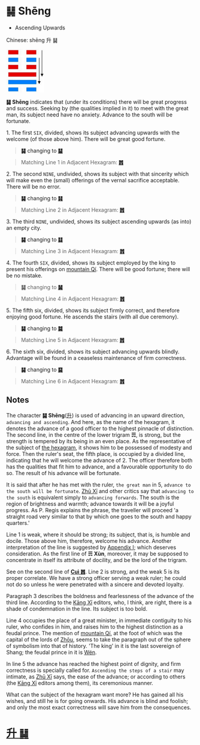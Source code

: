 # ䷭ Shēng

* Ascending Upwards

Chinese: shēng 升 ䷭

<a id="p-159"/>

<img src="../shapes/46.10.png" width="101" alt="升">

**䷭ Shēng** indicates that (under its conditions) there will be great progress and success. Seeking by (the qualities implied in it) to meet with the great man, its subject need have no anxiety. Advance to the south will be fortunate.

1.<a id="46.1"/> The first `SIX`, divided, shows its subject advancing upwards with the welcome (of those above him). There will be great good fortune.

> **䷭** changing to [**䷊**](e6b3b0tai.md)

> Matching Line 1 in Adjacent Hexagram: [**䷬**](e89083cui.md#45.1)

<a id="p-160"/>

2.<a id="46.2"/> The second `NINE`, undivided, shows its subject with that sincerity which will make even the (small) offerings of the vernal sacrifice acceptable. There will be no error.

> **䷭** changing to [**䷎**](e8b0a6qian.md)

> Matching Line 2 in Adjacent Hexagram: [**䷬**](e89083cui.md#45.2)

3.<a id="46.3"/> The third `NINE`, undivided, shows its subject ascending upwards (as into) an empty city.

> **䷭** changing to [**䷆**](e5b888shi.md)

> Matching Line 3 in Adjacent Hexagram: [**䷬**](e89083cui.md#45.3)

4.<a id="46.4"/> The fourth `SIX`, divided, shows its subject employed by the king to present his offerings on [mountain Qí](https://en.wikipedia.org/wiki/Qishan_County). There will be good fortune; there will be no mistake.

> **䷭** changing to [**䷟**](e68192heng.md)

> Matching Line 4 in Adjacent Hexagram: [**䷬**](e89083cui.md#45.4)

5.<a id="46.5"/> The fifth six, divided, shows its subject firmly correct, and therefore enjoying good fortune. He ascends the stairs (with all due ceremony).

> **䷭** changing to [**䷯**](e4ba95jing.md)

> Matching Line 5 in Adjacent Hexagram: [**䷬**](e89083cui.md#45.5)

6.<a id="46.6"/> The sixth six, divided, shows its subject advancing upwards blindly. Advantage will be found in a ceaseless maintenance of firm correctness.

> **䷭** changing to [**䷑**](e89b8agu.md)

> Matching Line 6 in Adjacent Hexagram: [**䷬**](e89083cui.md#45.6)

## Notes

The character **䷭ Shēng**([升](https://ctext.org/dictionary.pl?if=en&char=升)) is used of advancing in an upward direction, `advancing and ascending`. And here, as the name of the hexagram, it denotes the advance of a good officer to the highest pinnacle of distinction. The second line, in the centre of the lower trigram **☴**, is strong, but the strength is tempered by its being in an even place. As the representative of the subject of [the hexagram](e59bb0kun.md), it shows him to be possessed of modesty and force. Then the ruler's seat, the fifth place, is occupied by a divided line, indicating that he will welcome the advance of 2. The officer therefore both has the qualities that fit him to advance, and a favourable opportunity to do so. The result of his advance will be fortunate.

It is said that after he has met with the ruler, `the great man` in 5, `advance to the south will be fortunate`. [Zhū Xī](https://en.wikipedia.org/wiki/Zhu_Xi) and other critics say that `advancing to the south` is equivalent simply to `advancing forwards`. The south is the region of brightness and warmth; advance towards it will be a joyful progress. As P. Regis explains the phrase, the traveller will proceed 'a straight road very similar to that by which one goes to the south and happy quarters.'

Line 1 is weak, where it should be strong; its subject, that is, is humble and docile. Those above him, therefore, welcome his advance. Another interpretation of the line is suggested by [Appendix I](appendix01s2.md#fn_170); which deserves consideration. As the first line of **☴ Xùn**, moreover, it may be supposed to concentrate in itself its attribute of docility, and be the lord of the trigram.

See on the second line of [**Cuì ䷬**](e89083cui.md). Line 2 is strong, and the weak 5 is its proper correlate. We have a strong officer serving a weak ruler; he could not do so unless he were penetrated with a sincere and devoted loyalty.

Paragraph 3 describes the boldness and fearlessness of the advance of the third line. According to the [Kāng Xī](https://en.wikipedia.org/wiki/Kangxi_Dictionary) editors, who, I think, are right, there is a shade of condemnation in the line. Its subject is too bold.

Line 4 occupies the place of a great minister, in immediate contiguity to his ruler, who confides in him, and raises him to the highest distinction as a feudal prince. The mention of [mountain Qí](https://en.wikipedia.org/wiki/Qishan_County), at the foot of which was the capital of the lords of [Zhōu](https://en.wikipedia.org/wiki/Zhou_dynasty), seems to take the paragraph out of the sphere of symbolism into that of history. 'The king' in it is the last sovereign of Shang; the feudal prince in it is [Wén](https://en.wikipedia.org/wiki/King_Wen_of_Zhou).

In line 5 the advance has reached the highest point of dignity, and firm correctness is specially called for. `Ascending the steps of a stair` may intimate, as [Zhū Xī](https://en.wikipedia.org/wiki/Zhu_Xi) says, the ease of the advance; or according to others (the [Kāng Xī](https://en.wikipedia.org/wiki/Kangxi_Dictionary) editors among them), its ceremonious manner.

What can the subject of the hexagram want more? He has gained all his wishes, and still he is for going onwards. His advance is blind and foolish; and only the most exact correctness will save him from the consequences.

# [升 ䷭](e58d87sheng_cn.md)
